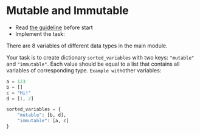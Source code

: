 # Mutable and Immutable

- Read [the guideline](https://github.com/mate-academy/py-task-guideline/blob/main/README.md) before start
- Implement the task:

There are 8 variables of different data types in the main module.

Your task is to create dictionary `sorted_variables` with two keys: 
`"mutable"` and `"immutable"`.
Each value should be equal to a list that contains all variables of corresponding type.
`
Example with `other variables:
```python
a = 123
b = []
c = "Hi!"
d = [1, 2]

sorted_variables = {
    "mutable": [b, d],
    "immutable": [a, c]
}
```
